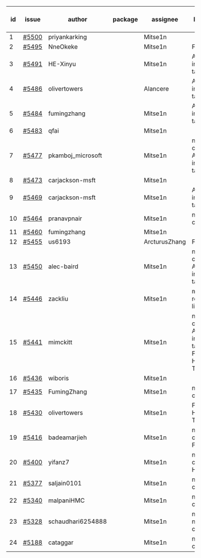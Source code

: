 | id | issue | author | package | assignee | bot advice | created date of issue | target release date | date from target |
| ------ | ------ | ------ | ------ | ------ | ------ | ------ | ------ | :-----: |
| 1 | [#5500](https://github.com/Azure/sdk-release-request/issues/5500) | priyankarking |  | Mitse1n |  | 09-13 | 09-27 |  |
| 2 | [#5495](https://github.com/Azure/sdk-release-request/issues/5495) | NneOkeke |  | Mitse1n | FirstBeta. | 09-13 | 09-27 |  |
| 3 | [#5491](https://github.com/Azure/sdk-release-request/issues/5491) | HE-Xinyu |  | Mitse1n | Attention to inconsistent tag. | 09-13 | 10-24 |  |
| 4 | [#5486](https://github.com/Azure/sdk-release-request/issues/5486) | olivertowers |  | Alancere | Attention to inconsistent tag. | 09-12 | 09-27 |  |
| 5 | [#5484](https://github.com/Azure/sdk-release-request/issues/5484) | fumingzhang |  | Mitse1n | Attention to inconsistent tag. | 09-12 | 09-26 |  |
| 6 | [#5483](https://github.com/Azure/sdk-release-request/issues/5483) | qfai |  | Mitse1n |  | 09-12 | 09-26 |  |
| 7 | [#5477](https://github.com/Azure/sdk-release-request/issues/5477) | pkamboj_microsoft |  | Mitse1n | new comment. Attention to inconsistent tag. | 09-10 | 09-26 |  |
| 8 | [#5473](https://github.com/Azure/sdk-release-request/issues/5473) | carjackson-msft |  | Mitse1n |  | 09-09 | 09-27 |  |
| 9 | [#5469](https://github.com/Azure/sdk-release-request/issues/5469) | carjackson-msft |  | Mitse1n | Attention to inconsistent tag. | 09-09 | 09-27 |  |
| 10 | [#5464](https://github.com/Azure/sdk-release-request/issues/5464) | pranavpnair |  | Mitse1n | new comment. | 09-06 | 09-27 |  |
| 11 | [#5460](https://github.com/Azure/sdk-release-request/issues/5460) | fumingzhang |  | Mitse1n |  | 09-02 | 09-26 |  |
| 12 | [#5455](https://github.com/Azure/sdk-release-request/issues/5455) | us6193 |  | ArcturusZhang | FirstGA. | 08-30 | 09-09 |  |
| 13 | [#5450](https://github.com/Azure/sdk-release-request/issues/5450) | alec-baird |  | Mitse1n | new comment. Attention to inconsistent tag. | 08-30 | 09-27 |  |
| 14 | [#5446](https://github.com/Azure/sdk-release-request/issues/5446) | zackliu |  | Mitse1n | multi readme link! | 08-26 | 09-26 |  |
| 15 | [#5441](https://github.com/Azure/sdk-release-request/issues/5441) | mimckitt |  | Mitse1n | new comment. Attention to inconsistent tag. FirstGA. HoldOn. TypeSpec. | 08-22 | 09-27 |  |
| 16 | [#5436](https://github.com/Azure/sdk-release-request/issues/5436) | wiboris |  | Mitse1n |  | 08-22 | 09-27 |  |
| 17 | [#5435](https://github.com/Azure/sdk-release-request/issues/5435) | FumingZhang |  | Mitse1n | new comment. | 08-22 | 09-26 |  |
| 18 | [#5430](https://github.com/Azure/sdk-release-request/issues/5430) | olivertowers |  | Mitse1n | FirstGA. HoldOn. TypeSpec. | 08-19 | 09-27 |  |
| 19 | [#5416](https://github.com/Azure/sdk-release-request/issues/5416) | badeamarjieh |  | Mitse1n | new comment. FirstGA. | 08-12 | 09-26 |  |
| 20 | [#5400](https://github.com/Azure/sdk-release-request/issues/5400) | yifanz7 |  | Mitse1n | new comment. HoldOn. | 08-07 | 09-27 |  |
| 21 | [#5377](https://github.com/Azure/sdk-release-request/issues/5377) | saljain0101 |  | Mitse1n | new comment. | 07-26 | 09-26 |  |
| 22 | [#5340](https://github.com/Azure/sdk-release-request/issues/5340) | malpaniHMC |  | Mitse1n | new comment. | 07-18 | 08-23 |  |
| 23 | [#5328](https://github.com/Azure/sdk-release-request/issues/5328) | schaudhari6254888 |  | Mitse1n | new issue. new comment. | 07-10 | 08-23 |  |
| 24 | [#5188](https://github.com/Azure/sdk-release-request/issues/5188) | cataggar |  | Mitse1n | new comment. | 05-08 | 09-26 |  |
